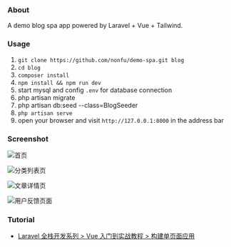 ### About

A demo blog spa app powered by Laravel + Vue + Tailwind.

### Usage

1. `git clone https://github.com/nonfu/demo-spa.git blog`
2. `cd blog`
3. `composer install`
4. `npm install && npm run dev`
5. start mysql and config `.env` for database connection
6. php artisan migrate
7. php artisan db:seed --class=BlogSeeder
8. `php artisan serve`
9. open your browser and visit `http://127.0.0.1:8000` in the address bar

### Screenshot

![首页](https://qcdn.xueyuanjun.com/storage/uploads/images/gallery/2020-11/16067147150352.jpg)

![分类列表页](https://qcdn.xueyuanjun.com/storage/uploads/images/gallery/2020-11/16067147392189.jpg)

![文章详情页](https://qcdn.xueyuanjun.com/storage/uploads/images/gallery/2020-11/16067147636915.jpg)

![用户反馈页面](https://qcdn.xueyuanjun.com/storage/uploads/images/gallery/2020-11/16067147849079.jpg)


### Tutorial

- [Laravel 全栈开发系列 > Vue 入门到实战教程 > 构建单页面应用](https://xueyuanjun.com/books/vue-tutorial/chapter/build-spa)
